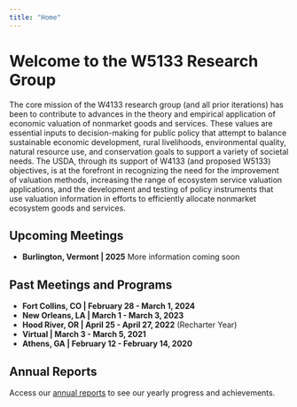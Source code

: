 ```yaml
---
title: "Home"
---
```


Welcome to the W5133 Research Group
====================================

The core mission of the W4133 research group (and all prior iterations) has been to contribute to advances in the theory and empirical application of economic valuation of nonmarket goods and services.  These values are essential inputs to decision-making for public policy that attempt to balance sustainable economic development, rural livelihoods, environmental quality, natural resource use, and conservation goals to support a variety of societal needs. The USDA, through its support of W4133 (and proposed W5133) objectives, is at the forefront in recognizing the need for the improvement of valuation methods, increasing the range of ecosystem service valuation applications, and the development and testing of policy instruments that use valuation information in efforts to efficiently allocate nonmarket ecosystem goods and services.

## Upcoming Meetings

- **Burlington, Vermont | 2025** More information coming soon

## Past Meetings and Programs

- **Fort Collins, CO | February 28 - March 1, 2024**
- **New Orleans, LA | March 1 - March 3, 2023** 
- **Hood River, OR | April 25 - April 27, 2022** (Recharter Year)
- **Virtual | March 3 - March 5, 2021**
- **Athens, GA | February 12 - February 14, 2020**

## Annual Reports

Access our [annual reports](/annual-reports) to see our yearly progress and achievements.

